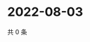 # 2022-08-03

共 0 条

<!-- BEGIN WEIBO -->
<!-- 最后更新时间 Wed Aug 03 2022 01:15:48 GMT+0800 (China Standard Time) -->

<!-- END WEIBO -->
